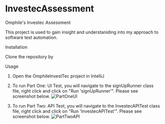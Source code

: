 # InvestecAssessment
Omphile's Investec Assessment

This project is used to gain insight and understaniding into my approach to software test automation.

Installation

Clone the repository by 

Usage

1) Open the OmphileInvestTec project in IntelliJ

2) To run Part One: UI Test, you will navigate to the signUpRunner class file, right click and click on "Run 'signUpRunner'". Please see screenshot below.
![PartOneUI](https://user-images.githubusercontent.com/25223719/181256931-f91a504f-2f90-4edf-9093-8d540fa8e878.png)

3) To run Part Two: API Test, you will navigate to the InvestecAPITest class file, right click and click on "Run 'InvestecAPITest'". Please see screenshot below.
![PartTwoAPI](https://user-images.githubusercontent.com/25223719/181257866-6ff57a50-b16d-4256-b419-046ddacbaf9c.png)
